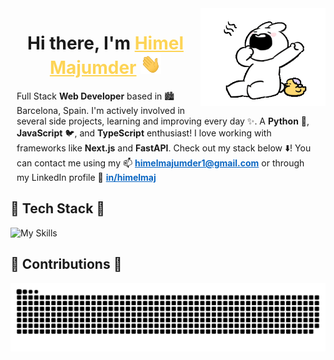 <img align='right' src='./assets/intro.gif' width='200'>

<h1 align="center">Hi there, I'm <a href="https://www.linkedin.com/in/himelmaj/" target="_blank" style="color: #fdd456;">Himel Majumder</a> <img
src="./assets/hi.gif" height="32" /></h1>

<div style="margin: 10px;">
<p>
  Full Stack <strong>Web Developer</strong> based in 🏙️ Barcelona, Spain. 
  I'm actively involved in several side projects, learning and improving every day ✨. 
  A <strong>Python</strong> 🐍, <strong>JavaScript</strong> 🐦, and <strong>TypeScript</strong> enthusiast! 
  I love working with frameworks like <strong>Next.js</strong> and <strong>FastAPI</strong>. 
  Check out my stack below ⬇️! You can contact me using my 📫 <strong>
  <a href="mailto:himelmajumder1@gmail.com" target="_blank" style="color: #0a66c2;">himelmajumder1@gmail.com</a></strong> 
  or through my LinkedIn profile 🔗 <strong>
  <a href="https://www.linkedin.com/in/himelmaj/" target="_blank" style="color: #0a66c2;">in/himelmaj</a></strong>
</p>


</div>

<div>
<h2>🚀 Tech Stack 🚀</h2>

![My Skills](https://skillicons.dev/icons?i=html,css,js,react,tailwind,vite,npm,nodejs,expressjs,mongodb,mysql,graphql,fastapi,python,prisma,laravel,php,git,github,docker,postman,vercel,aws,googlecloud,vscode,pycharm,phpstorm,webstorm,windows,linux)
</div>


<div>
<h2>
🐍 Contributions 🐍
</h2>
<picture>
  <source
    media="(prefers-color-scheme: dark)"
    srcset="https://raw.githubusercontent.com/himelmaj/himelmaj/output/github-contribution-grid-snake-dark.svg"
  />
  <source
    media="(prefers-color-scheme: light)"
    srcset="https://raw.githubusercontent.com/himelmaj/himelmaj/output/github-contribution-grid-snake.svg"
  />
  <img
    alt="github contribution grid snake animation"
    src="https://raw.githubusercontent.com/himelmaj/himelmaj/output/github-contribution-grid-snake.svg"
  />
</picture>
</div>
